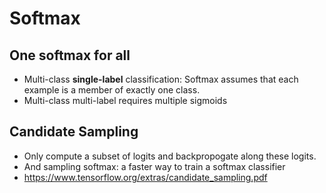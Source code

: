 Softmax
===

One softmax for all
---
* Multi-class **single-label** classification: Softmax assumes that each example is a member of exactly one class.
* Multi-class multi-label requires multiple sigmoids

Candidate Sampling
---
* Only compute a subset of logits and backpropogate along these logits.
* And sampling softmax: a faster way to train a softmax classifier
* https://www.tensorflow.org/extras/candidate_sampling.pdf
